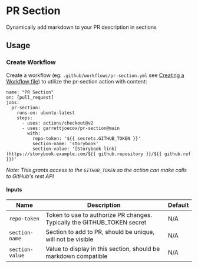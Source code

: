 # PR Section

Dynamically add markdown to your PR description in sections

## Usage

### Create Workflow

Create a workflow (eg: `.github/workflows/pr-section.yml` see [Creating a Workflow file](https://help.github.com/en/articles/configuring-a-workflow#creating-a-workflow-file)) to utilize the pr-section action with content:

```
name: "PR Section"
on: [pull_request]
jobs:
  pr-section:
    runs-on: ubuntu-latest
    steps:
      - uses: actions/checkout@v2
      - uses: garrettjoecox/pr-section@main
        with:
          repo-token: '${{ secrets.GITHUB_TOKEN }}'
          section-name: 'storybook'
          section-value: '[Storybook link](https://storybook.example.com/${{ github.repository }}/${{ github.ref }})'
```

_Note: This grants access to the `GITHUB_TOKEN` so the action can make calls to GitHub's rest API_

#### Inputs

| Name | Description | Default |
| - | - | - |
| `repo-token`    | Token to use to authorize PR changes. Typically the GITHUB_TOKEN secret | N/A |
| `section-name`  | Section to add to PR, should be unique, will not be visible             | N/A |
| `section-value` | Value to display in this section, should be markdown compatible         | N/A |
